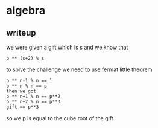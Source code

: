 # algebra
## writeup

we were given a gift which is s and we know that
```
p ** (s+2) % s
```

to solve the challenge we need to use fermat little theorem

```
p ** n-1 % n == 1
p ** n % n == p
then we got 
p ** n+1 % n == p**2
p ** n+2 % n == p**3
gift == p**3
```

so we p is equal to the cube root of the gift

